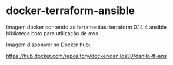 # docker-terraform-ansible
Imagem docker contendo as ferramentas:
terraform 0.14.4
ansible
biblioteca boto para utilização de aws


Imagem disponivel no Docker hub:

https://hub.docker.com/repository/docker/danilos30/danilo-tf-ans
